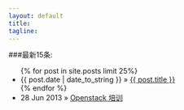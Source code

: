 ```yaml
---
layout: default
title: 
tagline: 
---
```


###最新15条:
<ul class="posts">
  {% for post in site.posts limit 25%}
    <li><span>{{ post.date | date_to_string }}</span> &raquo; <a href="{{ BASE_PATH }}{{ post.url }}">{{ post.title }}</a></li>
  {% endfor %}
  <li><span>28 Jun 2013</span> &raquo; <a href="index.html">Openstack 培训</a></li>
</ul>